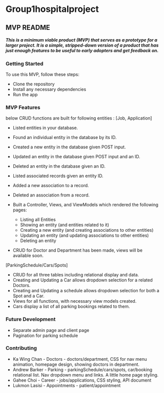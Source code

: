 # Group1hospitalproject

## MVP README
##### This is a minimum viable product (MVP) that serves as a prototype for a larger project. It is a simple, stripped-down version of a product that has just enough features to be useful to early adopters and get feedback on.

### Getting Started
To use this MVP, follow these steps:
- Clone the repository
- Install any necessary dependencies
- Run the app

### MVP Features
below CRUD functions are built for following entities :
[Job, Application]
- Listed entities in your database.
- Found an individual entity in the database by its ID.
- Created a new entity in the database given POST input.
- Updated an entity in the database given POST input and an ID.
- Deleted an entity in the database given an ID.
- Listed associated records given an entity ID.
- Added a new association to a record.
- Deleted an association from a record.
- Built a Controller, Views, and ViewModels which rendered the following pages:
  - Listing all Entities
  - Showing an entity (and entities related to it)
  - Creating a new entity (and creating associations to other entities)
  - Updating an entity (and updating associations to other entities)
  - Deleting an entity

- CRUD for Doctor and Department has been made, views will be available soon.

[ParkingSchedule/Cars/Spots]
- CRUD for all three tables including relational display and data.
- Creating and Updating a Car allows dropdown selection for a related Doctors.
- Creating and Updating a schedule allows dropdown selection for both a Spot and a Car.
- Views for all functions, with necessary view models created.
- Cars display a list of all parking bookings related to them.


### Future Development
- Separate admin page and client page
- Pagination for parking schedule

### Contributing
- Ka Wing Chan - Doctors - doctors/department, CSS for nav menu animation, homepage design, showing doctors in department.
- Andrew Barker - Parking - parkingSchedule/cars/spots, car/booking relational list. Nav dropdown menu and links. A little home page styling.
- Gahee Choi - Career - jobs/applications, CSS styling, API document
- Lukmon Lasisi - Appointments - patient/appointment
